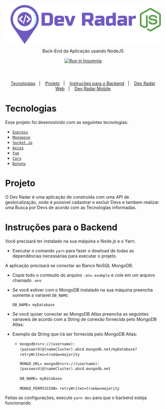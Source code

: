 <header align="center" >
  <img align="center" src="./.github/dev-radar-nodejs.svg" alt="Dev Radar">
  <p align="center">
    Back-End da Aplicação usando NodeJS
  </p>

  <p align="center" style="margin-top: 15px;">
    <a href="https://insomnia.rest/run/?label=Dev%20Radar&uri=https%3A%2F%2Fraw.githubusercontent.com%2Fwill-souza97%2F01-dev-radar_backend%2Fmaster%2FRun_Insomnia.json" target="_blank"><img src="https://insomnia.rest/images/run.svg" alt="Run in Insomnia"></a>
  </p>

</header>

<p align="center" style="margin-top: 15px;">
  <a href="#tecnologias">Tecnologias</a>&nbsp;&nbsp;&nbsp;|&nbsp;&nbsp;&nbsp;
  <a href="#projeto">Projeto</a>&nbsp;&nbsp;&nbsp;|&nbsp;&nbsp;&nbsp;
  <a href="#instrucao">Instruções para o Backend</a>&nbsp;&nbsp;&nbsp;|&nbsp;&nbsp;&nbsp;
  <a href="https://github.com/will-souza97/dev-radar_web">Dev Radar Web</a>&nbsp;&nbsp;&nbsp;|&nbsp;&nbsp;&nbsp;
  <a href="">Dev Radar Mobile</a>

</p>

<h1 id="tecnologias">Tecnologias</h1>

Esse projeto foi desenvolvido com as seguintes tecnologias:

- [`Express`](https://www.npmjs.com/package/express)
- [`Mongoose`](https://www.npmjs.com/package/mongoose)
- [`Socket.io`](https://www.npmjs.com/package/socket.io)
- [`Axios`](https://www.npmjs.com/package/axios)
- [`Yup`](https://www.npmjs.com/package/yup)
- [`Cors`](https://www.npmjs.com/package/cors)
- [`Dotenv`](https://www.npmjs.com/package/dotenv)

<h1 id="projeto">Projeto</h1>

O Dev Radar é uma aplicação de construida com uma API de geolocalização,
onde é possível cadastrar e excluir Devs e tambem realizar uma Busca por
Devs de acordo com as Tecnologias informadas.

<h1 id="instrucao">Instruções para o Backend</h1>

Você precisará ter instalado na sua máquina o Node.js e o Yarn.

- Executar o comando `yarn` para fazer o dowload de todas as dependências necessárias para executar o projeto.

A aplicação precisará se conectar ao Banco NoSQL MongoDB.

- Copie todo o conteudo do arquivo `.env.example` e cole em um arquivo chamado `.env`
- Se você estiver com o MongoDB instalado na sua máquina preencha somente a variavel `DB_NAME`:

      DB_NAME= myDatabase

- Se você quiser conectar ao MongoDB Atlas preencha as seguintes variaveis de acordo com a String de conexão fornecida pelo MongoDB Atlas:
- Exemplo da String que irá ser fornecida pelo MongoDB Atlas:

  - `mongodb+srv://(username):(password)@(nameCluster).abcd.mongodb.net/myDatabase?retryWrites=true&w=majority`

        MONGO_URL= mongodb+srv://(username):(password)@(nameCluster).abcd.mongodb.net

        DB_NAME= myDatabase

        MONGO_PERMISSION= retryWrites=true&w=majority

Feitas as configurações, execute `yarn dev` para que o backend esteja funcionando

